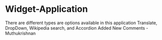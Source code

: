 # Widget-Application
There are different types are options available in this application Translate, DropDown, Wikipedia search, and Accordion
Added New Comments - Muthukrishnan

